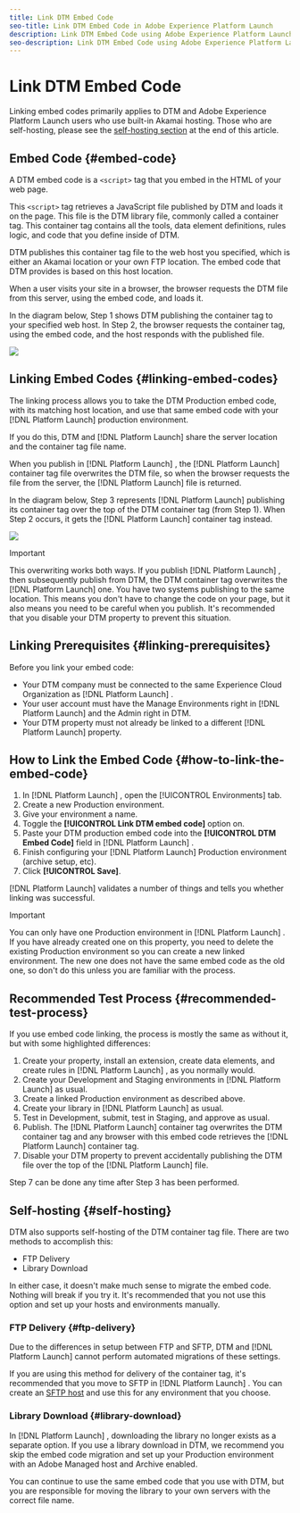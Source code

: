```yaml
---
title: Link DTM Embed Code
seo-title: Link DTM Embed Code in Adobe Experience Platform Launch
description: Link DTM Embed Code using Adobe Experience Platform Launch
seo-description: Link DTM Embed Code using Adobe Experience Platform Launch
---
```


# Link DTM Embed Code

Linking embed codes primarily applies to DTM and Adobe Experience Platform Launch users who use built-in Akamai hosting. Those who are self-hosting, please see the [self-hosting section](#self-hosting) at the end of this article.

## Embed Code {#embed-code}

A DTM embed code is a `<script>` tag that you embed in the HTML of your web page.

This `<script>` tag retrieves a JavaScript file published by DTM and loads it on the page. This file is the DTM library file, commonly called a container tag. This container tag contains all the tools, data element definitions, rules logic, and code that you define inside of DTM.

DTM publishes this container tag file to the web host you specified, which is either an Akamai location or your own FTP location. The embed code that DTM provides is based on this host location.

When a user visits your site in a browser, the browser requests the DTM file from this server, using the embed code, and loads it.

In the diagram below, Step 1 shows DTM publishing the container tag to your specified web host. In Step 2, the browser requests the container tag, using the embed code, and the host responds with the published file.

![](/help/assets/dtm_publishing.png)

## Linking Embed Codes {#linking-embed-codes}

The linking process allows you to take the DTM Production embed code, with its matching host location, and use that same embed code with your [!DNL Platform Launch]  production environment.

If you do this, DTM and [!DNL Platform Launch]  share the server location and the container tag file name.

When you publish in [!DNL Platform Launch] , the [!DNL Platform Launch]  container tag file overwrites the DTM file, so when the browser requests the file from the server, the [!DNL Platform Launch]  file is returned.

In the diagram below, Step 3 represents [!DNL Platform Launch]  publishing its container tag over the top of the DTM container tag (from Step 1). When Step 2 occurs, it gets the [!DNL Platform Launch]  container tag instead.

![](/help/assets/launch_publishing.png)

>[!IMPORTANT]
>
>This overwriting works both ways. If you publish [!DNL Platform Launch] , then subsequently publish from DTM, the DTM container tag overwrites the [!DNL Platform Launch]  one. You have two systems publishing to the same location. This means you don't have to change the code on your page, but it also means you need to be careful when you publish. It's recommended that you disable your DTM property to prevent this situation.

## Linking Prerequisites {#linking-prerequisites}

Before you link your embed code:

* Your DTM company must be connected to the same Experience Cloud Organization as [!DNL Platform Launch] .
* Your user account must have the Manage Environments right in [!DNL Platform Launch]  and the Admin right in DTM.
* Your DTM property must not already be linked to a different [!DNL Platform Launch]  property.

## How to Link the Embed Code {#how-to-link-the-embed-code}

1. In [!DNL Platform Launch] , open the [!UICONTROL Environments] tab.
1. Create a new Production environment.
1. Give your environment a name.
1. Toggle the **[!UICONTROL Link DTM embed code]** option on.
1. Paste your DTM production embed code into the **[!UICONTROL DTM Embed Code]** field in [!DNL Platform Launch] .
1. Finish configuring your [!DNL Platform Launch]  Production environment (archive setup, etc).
1. Click **[!UICONTROL Save]**.

[!DNL Platform Launch]  validates a number of things and tells you whether linking was successful.

>[!IMPORTANT]
>
>You can only have one Production environment in [!DNL Platform Launch] . If you have already created one on this property, you need to delete the existing Production environment so you can create a new linked environment. The new one does not have the same embed code as the old one, so don't do this unless you are familiar with the process.

## Recommended Test Process {#recommended-test-process}

If you use embed code linking, the process is mostly the same as without it, but with some highlighted differences:

1. Create your property, install an extension, create data elements, and create rules in [!DNL Platform Launch] , as you normally would.
1. Create your Development and Staging environments in [!DNL Platform Launch]  as usual.
1. ​Create a linked Production environment as described above.
1. Create your library in [!DNL Platform Launch]  as usual.
1. Test in Development, submit, test in Staging, and approve as usual.
1. Publish. The [!DNL Platform Launch]  container tag overwrites the DTM container tag and any browser with this embed code retrieves the [!DNL Platform Launch]  container tag.
1. Disable your DTM property to prevent accidentally publishing the DTM file over the top of the [!DNL Platform Launch]  file.

Step 7 can be done any time after Step 3 has been performed.

## Self-hosting {#self-hosting}

DTM also supports self-hosting of the DTM container tag file. There are two methods to accomplish this:

* FTP Delivery
* Library Download

In either case, it doesn't make much sense to migrate the embed code. Nothing will break if you try it. It's recommended that you not use this option and set up your hosts and environments manually.

### FTP Delivery {#ftp-delivery}

Due to the differences in setup between FTP and SFTP, DTM and [!DNL Platform Launch]  cannot perform automated migrations of these settings.

If you are using this method for delivery of the container tag, it's recommended that you move to SFTP in [!DNL Platform Launch] . You can create an [SFTP host](/help/launch-reference/publishing/hosts/sftp-host.md) and use this for any environment that you choose.

### Library Download {#library-download}

In [!DNL Platform Launch] , downloading the library no longer exists as a separate option. If you use a library download in DTM, we recommend you skip the embed code migration and set up your Production environment with an Adobe Managed host and Archive enabled.

You can continue to use the same embed code that you use with DTM, but you are responsible for moving the library to your own servers with the correct file name.
